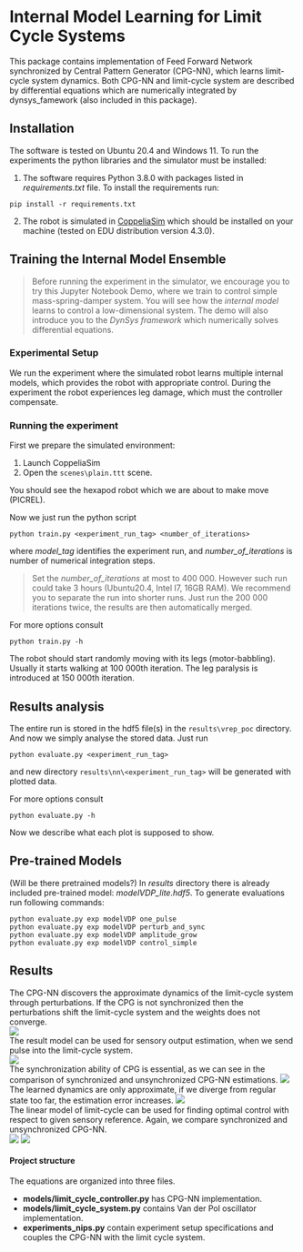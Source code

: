 
# Internal Model Learning for Limit Cycle Systems
This package contains implementation of Feed Forward Network synchronized by Central Pattern Generator (CPG-NN),
which learns limit-cycle system dynamics.
Both CPG-NN and limit-cycle system are described by differential equations which are numerically integrated by
dynsys_famework (also included in this package). 

## Installation
The software is tested on Ubuntu 20.4 and Windows 11. To run the experiments the python libraries and the simulator must be installed:

1. The software requires Python 3.8.0 with packages listed in *requirements.txt* file.
To install the requirements run:
```setup
pip install -r requirements.txt
```

2. The robot is simulated in [CoppeliaSim](https://www.coppeliarobotics.com/downloads) 
which should be installed on your machine (tested on EDU distribution version 4.3.0).


## Training the Internal Model Ensemble

>Before running the experiment in the simulator, we encourage you to try this Jupyter Notebook Demo, where we train
to control simple mass-spring-damper system. You will see how the *internal model* learns to
control a low-dimensional system. The demo will also introduce you to the *DynSys framework*
which numerically solves differential equations. 

### Experimental Setup
We run the experiment where the simulated robot learns multiple internal models, which provides the
robot with appropriate control. During the experiment the robot experiences leg damage, which must the
controller compensate.

### Running the experiment
First we prepare the simulated environment:
1. Launch CoppeliaSim
2. Open the ```scenes\plain.ttt``` scene.

You should see the hexapod robot which we are about to make move (PICREL).

Now we just run the python script
```train
python train.py <experiment_run_tag> <number_of_iterations>
```
where *model_tag* identifies the experiment run, and *number_of_iterations* is number of numerical integration steps.
> Set the *number_of_iterations* at most to 400 000.
> However such run could take 3 hours (Ubuntu20.4, Intel I7, 16GB RAM). 
> We recommend you to separate the run into shorter runs.
> Just run the 200 000 iterations twice, the results are then automatically merged.

For more options consult 
```train
python train.py -h
```

The robot should start randomly moving with its legs (motor-babbling). Usually it starts walking at 100 000th iteration.
The leg paralysis is introduced at 150 000th iteration.

## Results analysis

The entire run is stored in the hdf5 file(s) in the ```results\vrep_poc``` directory. And now we simply analyse
the stored data. Just run
```eval1
python evaluate.py <experiment_run_tag>
```
and new directory ```results\nn\<experiment_run_tag>``` will be generated with plotted data. 

For more options consult 
```train
python evaluate.py -h
```

Now we describe what each plot is supposed to show.  

## Pre-trained Models
(Will be there pretrained models?)
In *results* directory there is already included pre-trained model: *modelVDP_lite.hdf5*.
To generate evaluations run following commands:
```eval
python evaluate.py exp modelVDP one_pulse
python evaluate.py exp modelVDP perturb_and_sync
python evaluate.py exp modelVDP amplitude_grow
python evaluate.py exp modelVDP control_simple
```

## Results

The CPG-NN discovers the approximate dynamics of the limit-cycle system through perturbations.
If the CPG is not synchronized then the perturbations shift the limit-cycle system and the weights does not converge.\
![](results/_pics/learning_convergence.png)\
The result model can be used for sensory output estimation, when we send pulse into the limit-cycle system.\
![](results/_pics/one_pulse_overlap.png)\
The synchronization ability of CPG is essential, as we can see in the comparison of synchronized and unsynchronized 
CPG-NN estimations.
![](results/_pics/compare_perturbation_syncing.png)\
The learned dynamics are only approximate, if we diverge from regular state too far, the estimation error increases.
![](results/_pics/growing_amplitude.png)\
The linear model of limit-cycle can be used for finding optimal control with respect to given sensory reference. Again,
we compare synchronized and unsynchronized CPG-NN.\
![](results/_pics/period_comparison_overlap_with_control.png)
![](results/_pics/period_comparison_overlap_with_control_unsynced.png)


#### Project structure
The equations are organized into three files.
 - **models/limit_cycle_controller.py** has CPG-NN implementation.
 - **models/limit_cycle_system.py** contains Van der Pol oscillator implementation.
 - **experiments_nips.py** contain experiment setup specifications and couples the
CPG-NN with the limit cycle system.
